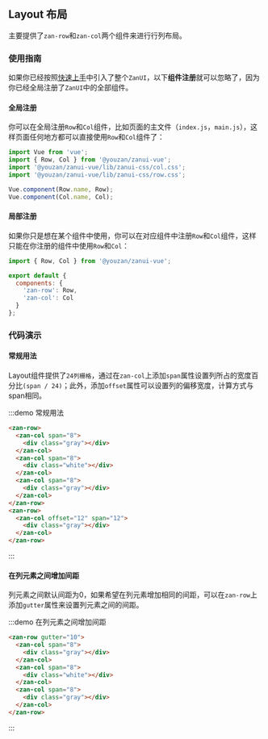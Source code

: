 <style>
@component-namespace demo {
  @b layout {
    .zan-row {
      padding: 0 20px;
    }
    .zan-col {
      margin-bottom: 10px;
    }
  }
}

.gray {
    height: 30px;
    background: #666;
}
.white {
    height: 30px;
    background: #fff;
}
</style>

## Layout 布局

主要提供了`zan-row`和`zan-col`两个组件来进行行列布局。

### 使用指南

如果你已经按照[快速上手](/vue/component/quickstart)中引入了整个`ZanUI`，以下**组件注册**就可以忽略了，因为你已经全局注册了`ZanUI`中的全部组件。

#### 全局注册

你可以在全局注册`Row`和`Col`组件，比如页面的主文件（`index.js`，`main.js`），这样页面任何地方都可以直接使用`Row`和`Col`组件了：

```js
import Vue from 'vue';
import { Row, Col } from '@youzan/zanui-vue';
import '@youzan/zanui-vue/lib/zanui-css/col.css';
import '@youzan/zanui-vue/lib/zanui-css/row.css';

Vue.component(Row.name, Row);
Vue.component(Col.name, Col);
```

#### 局部注册

如果你只是想在某个组件中使用，你可以在对应组件中注册`Row`和`Col`组件，这样只能在你注册的组件中使用`Row`和`Col`：

```js
import { Row, Col } from '@youzan/zanui-vue';

export default {
  components: {
    'zan-row': Row,
    'zan-col': Col
  }
};
```

### 代码演示

#### 常规用法

Layout组件提供了`24列栅格`，通过在`zan-col`上添加`span`属性设置列所占的宽度百分比`(span / 24)`；此外，添加`offset`属性可以设置列的偏移宽度，计算方式与span相同。

:::demo 常规用法
```html
<zan-row>
  <zan-col span="8">
    <div class="gray"></div>
  </zan-col>
  <zan-col span="8">
    <div class="white"></div>
  </zan-col>
  <zan-col span="8">
    <div class="gray"></div>
  </zan-col>
</zan-row>
<zan-row>
  <zan-col offset="12" span="12">
    <div class="gray"></div>
  </zan-col>
</zan-row>
```
:::

#### 在列元素之间增加间距

列元素之间默认间距为0，如果希望在列元素增加相同的间距，可以在`zan-row`上添加`gutter`属性来设置列元素之间的间距。

:::demo 在列元素之间增加间距
```html
<zan-row gutter="10">
  <zan-col span="8">
    <div class="gray"></div>
  </zan-col>
  <zan-col span="8">
    <div class="white"></div>
  </zan-col>
  <zan-col span="8">
    <div class="gray"></div>
  </zan-col>
</zan-row>
```
:::
